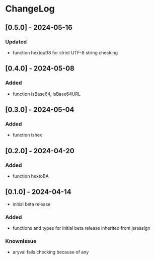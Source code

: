 # ChangeLog

## [0.5.0] - 2024-05-16

### Updated

- function hextoutf8 for strict UTF-8 string checking

## [0.4.0] - 2024-05-08

### Added

- function isBase64, isBase64URL

## [0.3.0] - 2024-05-04

### Added

- function ishex

## [0.2.0] - 2024-04-20

### Added

- function hextoBA

## [0.1.0] - 2024-04-14

- initial beta release

### Added

- functions and types for initial beta release inherited from jsrsasign

### KnownIssue

- aryval fails checking because of any
